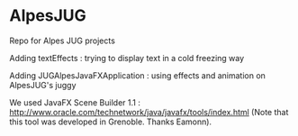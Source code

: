 AlpesJUG
========

Repo for Alpes JUG projects

Adding textEffects : trying to display text in a cold freezing way

Adding  JUGAlpesJavaFXApplication : using effects and animation on AlpesJUG's juggy


We used JavaFX Scene Builder 1.1 : http://www.oracle.com/technetwork/java/javafx/tools/index.html 
(Note that this tool was developed in Grenoble. Thanks Eamonn).

